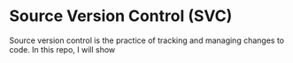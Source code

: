 # Source Version Control (SVC)
Source version control is the practice of tracking and managing changes to code. In this repo, I will show
